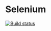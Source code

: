 # Selenium
[![Build status](https://ci.appveyor.com/api/projects/status/soh86jc1phtmfj5f?svg=true)](https://ci.appveyor.com/project/alfiya3524952/selenium)
